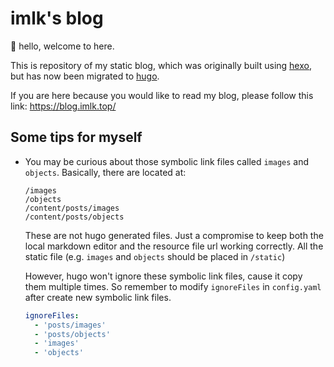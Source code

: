 # imlk's blog

👋 hello, welcome to here.

This is repository of my static blog, which was originally built using [hexo](https://github.com/hexojs/hexo), but has now been migrated to [hugo](https://github.com/gohugoio/hugo/).

If you are here because you would like to read my blog, please follow this link: https://blog.imlk.top/


## Some tips for myself

- You may be curious about those symbolic link files called `images` and `objects`.
  Basically, there are located at:
  ```text
  /images
  /objects
  /content/posts/images
  /content/posts/objects
  ```
  These are not hugo generated files. Just a compromise to keep both the local markdown editor and the resource file url working correctly.
  All the static file (e.g. `images` and `objects` should be placed in `/static`)

  However, hugo won't ignore these symbolic link files, cause it copy them multiple times. So remember to modify `ignoreFiles` in `config.yaml` after create new symbolic link files.

  ```yaml
  ignoreFiles:
    - 'posts/images'
    - 'posts/objects'
    - 'images'
    - 'objects'
  ```